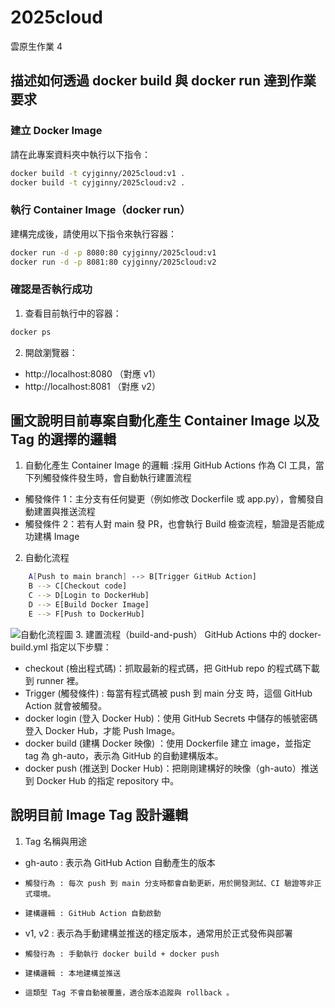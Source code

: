 # 2025cloud
雲原生作業 4

##  描述如何透過 docker build 與  docker run 達到作業要求
### 建立 Docker Image

請在此專案資料夾中執行以下指令：

```bash
docker build -t cyjginny/2025cloud:v1 .
docker build -t cyjginny/2025cloud:v2 .
```
### 執行 Container Image（docker run）

建構完成後，請使用以下指令來執行容器：
```bash
docker run -d -p 8080:80 cyjginny/2025cloud:v1
docker run -d -p 8081:80 cyjginny/2025cloud:v2
```
### 確認是否執行成功
1. 查看目前執行中的容器：
```bash
docker ps
```
2. 開啟瀏覽器：
- http://localhost:8080 （對應 v1）
- http://localhost:8081 （對應 v2）


## 圖文說明目前專案自動化產生 Container Image 以及 Tag 的選擇的邏輯
1. 自動化產生 Container Image 的邏輯 :採用 GitHub Actions 作為 CI 工具，當下列觸發條件發生時，會自動執行建置流程
- 觸發條件 1：主分支有任何變更（例如修改 Dockerfile 或 app.py），會觸發自動建置與推送流程
- 觸發條件 2：若有人對 main 發 PR，也會執行 Build 檢查流程，驗證是否能成功建構 Image
2. 自動化流程
```bash
    A[Push to main branch] --> B[Trigger GitHub Action]
    B --> C[Checkout code]
    C --> D[Login to DockerHub]
    D --> E[Build Docker Image]
    E --> F[Push to DockerHub]
```
![自動化流程圖](images/flow.png)
3. 建置流程（build-and-push）
GitHub Actions 中的 docker-build.yml 指定以下步驟：
- checkout (檢出程式碼)：抓取最新的程式碼，把 GitHub repo 的程式碼下載到 runner 裡。
- Trigger (觸發條件) : 每當有程式碼被 push 到 main 分支 時，這個 GitHub Action 就會被觸發。
- docker login (登入 Docker Hub)：使用 GitHub Secrets 中儲存的帳號密碼登入 Docker Hub，才能 Push Image。
- docker build (建構 Docker 映像) ：使用 Dockerfile 建立 image，並指定 tag 為 gh-auto，表示為 GitHub 的自動建構版本。
- docker push (推送到 Docker Hub)：把剛剛建構好的映像（gh-auto）推送到 Docker Hub 的指定 repository 中。


##  說明目前 Image Tag 設計邏輯
1. Tag 名稱與用途
- gh-auto : 表示為 GitHub Action 自動產生的版本
-     觸發行為 : 每次 push 到 main 分支時都會自動更新，用於開發測試、CI 驗證等非正式環境。
-     建構邏輯 : GitHub Action 自動啟動 
- v1, v2 : 表示為手動建構並推送的穩定版本，通常用於正式發佈與部署
-     觸發行為 : 手動執行 docker build + docker push
-     建構邏輯 : 本地建構並推送
-     這類型 Tag 不會自動被覆蓋，適合版本追蹤與 rollback 。
